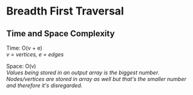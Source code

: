 # Breadth First Traversal
## Time and Space Complexity
Time: O(v + e)<br>
*v = vertices, e = edges*<br>

Space: O(v)<br>
*Values being stored in an output array is the biggest number.<br>
Nodes/vertices are stored in array as well but that's the smaller number and therefore it's disregarded.*
